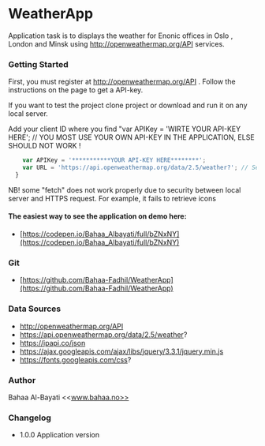 # WeatherApp

Application task is to displays the weather for Enonic offices in Oslo , London and Minsk using http://openweathermap.org/API services.



### Getting Started

First, you must register at http://openweathermap.org/API . Follow the instructions on the page to get a API-key.

If you want to test the project clone project or download and run it on any local server.

Add your client ID where you find "var APIKey = 'WIRTE YOUR API-KEY HERE'; // YOU MOST USE YOUR OWN API-KEY IN THE APPLICATION, ELSE SHOULD NOT WORK !

```javascript
    var APIKey = '***********YOUR API-KEY HERE********'; 
    var URL = 'https://api.openweathermap.org/data/2.5/weather?'; // Sending request to open weather API
  }
```
NB! some "fetch" does not work properly due to security between local server and HTTPS request. For example, it fails to retrieve icons

####  The easiest way to see the application on demo here:
* [https://codepen.io/Bahaa_Albayati/full/bZNxNY](https://codepen.io/Bahaa_Albayati/full/bZNxNY)

### Git
* [https://github.com/Bahaa-Fadhil/WeatherApp](https://github.com/Bahaa-Fadhil/WeatherApp)


### Data Sources
* http://openweathermap.org/API
* https://api.openweathermap.org/data/2.5/weather?
* https://ipapi.co/json
* https://ajax.googleapis.com/ajax/libs/jquery/3.3.1/jquery.min.js
* https://fonts.googleapis.com/css?


### Author
Bahaa Al-Bayati <<www.bahaa.no>>


### Changelog
* 1.0.0 Application version

